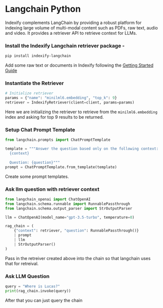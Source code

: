 # Langchain Python

Indexify complements LangChain by providing a robust platform for indexing large volume of multi-modal content such as PDFs, raw text, audio and video. It provides a retriever API to retrieve context for LLMs.

### Install the Indexify Langchain retriever package - 
```bash
pip install indexify-langchain
```

Add some raw text or documents in Indexify following the [Getting Started Guide](https://getindexify.ai/getting_started/)

### Instantiate the Retriever

```python
# Initialize retriever
params = {"name": "minilml6.embedding", "top_k": 9}
retriever = IndexifyRetriever(client=client, params=params)
```

Here we are initializing the retriever to retrieve from the `minilml6.embedding` index and asking for top 9 results to be returned.

### Setup Chat Prompt Template
```python
from langchain.prompts import ChatPromptTemplate

template = """Answer the question based only on the following context:
  {context}
  
  Question: {question}"""
prompt = ChatPromptTemplate.from_template(template)
```

Create some prompt templates.

### Ask llm question with retriever context
```python
from langchain_openai import ChatOpenAI
from langchain.schema.runnable import RunnablePassthrough
from langchain.schema.output_parser import StrOutputParser

llm = ChatOpenAI(model_name="gpt-3.5-turbo", temperature=0)

rag_chain = (
    {"context": retriever, "question": RunnablePassthrough()}
    | prompt
    | llm
    | StrOutputParser()
)
```
Pass in the retreiver created above into the chain so that langchain uses that for retreival.

### Ask LLM Question
```python
query = "Where is Lucas?"
print(rag_chain.invoke(query))
```
After that you can just query the chain
